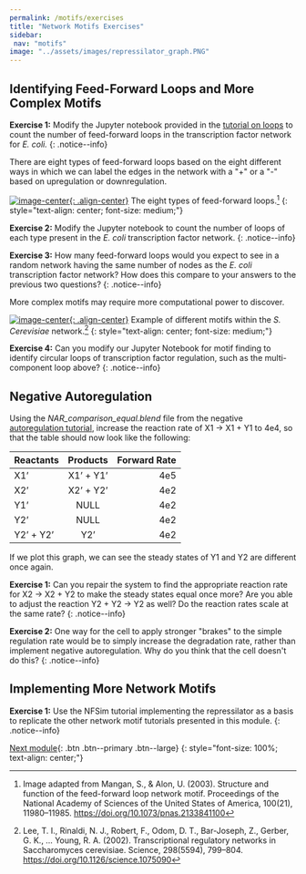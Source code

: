 ```yaml
---
permalink: /motifs/exercises
title: "Network Motifs Exercises"
sidebar:
 nav: "motifs"
image: "../assets/images/repressilator_graph.PNG"
---
```


## Identifying Feed-Forward Loops and More Complex Motifs

**Exercise 1:** Modify the Jupyter notebook provided in the [tutorial on loops](tutorial_loops) to count the number of feed-forward loops in the transcription factor network for *E. coli.*
{: .notice--info}

There are eight types of feed-forward loops based on the eight different ways in which we can label the edges in the network with a "+" or a "-" based on upregulation or downregulation.

[![image-center](../assets/images/600px/ffl_types.png){: .align-center}](../assets/images/ffl_types.png)
The eight types of feed-forward loops.[^ffl]
{: style="text-align: center; font-size: medium;"}

**Exercise 2:** Modify the Jupyter notebook to count the number of loops of each type present in the *E. coli* transcription factor network.
{: .notice--info}

**Exercise 3:** How many feed-forward loops would you expect to see in a random network having the same number of nodes as the *E. coli* transcription factor network? How does this compare to your answers to the previous two questions?
{: .notice--info}

More complex motifs may require more computational power to discover.

[![image-center](../assets/images/600px/s_cerevisiae_tf_network.jpg){: .align-center}](../assets/images/s_cerevisiae_tf_network.jpg)
Example of different motifs within the *S. Cerevisiae* network.[^scNetwork]
{: style="text-align: center; font-size: medium;"}

**Exercise 4:** Can you modify our Jupyter Notebook for motif finding to identify circular loops of transcription factor regulation, such as the multi-component loop above?
{: .notice--info}

## Negative Autoregulation

Using the *NAR_comparison_equal.blend* file from the negative [autoregulation tutorial](tutorial_nar_mathematically_controlled), increase the reaction rate of X1 -> X1 + Y1 to 4e4, so that the table should now look like the following:

| Reactants |Products|Forward Rate|
|:--------|:-------:|--------:|
| X1’  | X1’ + Y1’ | 4e5 |
| X2’  | X2’ + Y2’ | 4e2 |
| Y1’  | NULL | 4e2 |
| Y2’  | NULL | 4e2 |
|Y2’ + Y2’|Y2’|4e2|

If we plot this graph, we can see the steady states of Y1 and Y2 are different once again.

**Exercise 1:** Can you repair the system to find the appropriate reaction rate for X2 -> X2 + Y2 to make the steady states equal once more? Are you able to adjust the reaction Y2 + Y2 -> Y2 as well? Do the reaction rates scale at the same rate?
{: .notice--info}

**Exercise 2:** One way for the cell to apply stronger "brakes" to the simple regulation rate would be to simply increase the degradation rate, rather than implement negative autoregulation. Why do you think that the cell doesn't do this?
{: .notice--info}

## Implementing More Network Motifs
**Exercise 1:** Use the NFSim tutorial implementing the repressilator as a basis to replicate the other network motif tutorials presented in this module.
{: .notice--info}

[Next module](../chemotaxis/home){: .btn .btn--primary .btn--large}
{: style="font-size: 100%; text-align: center;"}

<!--
* The following section is really good but I have no idea where it goes.

## Engineering a repressilator

In *A Synthetic Oscillatory Network of Transcriptional Regulators* by Elowitz and Leibler[^oscillator], the repressilator model we have simulated in CellBlender was successfully tested in a real E. coli cell (an *in vivo* experiment). Instead of the X, Y, Z molecules we used in our simulation, the authors inserted the genes *TetR*, *LacI*, and *cI*. These genes were set up in the same arrangement as our simulation, however there were key differences in the scale of the model. Our simulation was carried out in a single space with approximately 300 molecules per species. The reactions were carried out on the order of around 600 reactions per time step for 120,000 steps.

[![image-center](../assets/images/600px/repressilator_ecoli.png){: .align-center}](../assets/images/repressilator_ecoli.png)
The repressilator model used in Elowitz and Leibler's *E. coli* system.
{: style="text-align: center;"}

In contrast, Elowitz and Leibler described a model with a variety of different reaction rates, such as a 0.0005 promoter strength, 20 proteins created per transcript, and a protein half-life of 10 minutes. Interestingly, this scale led to oscillations occurring with a periodicity that spanned different generations of E. coli! Nevertheless, the real E. coli repressilator systems showed clear patterns of oscillations with robustness to interruptions and disturbances. How would our simulations hold up to interruptions, and why is this kind of behavior needed in oscillators?  

[![image-center](../assets/images/600px/nf_sim_interrupted_break.png){: .align-center}](../assets/images/nf_sim_interrupted_break.png)

[![image-center](../assets/images/600px/nf_sim_interrupted_long.png){: .align-center}](../assets/images/nf_sim_interrupted_long.png)

[![image-center](../assets/images/600px/nf_sim_interrupted_spike.png){: .align-center}](../assets/images/nf_sim_interrupted_spike.png)
-->

[^ffl]: Image adapted from Mangan, S., & Alon, U. (2003). Structure and function of the feed-forward loop network motif. Proceedings of the National Academy of Sciences of the United States of America, 100(21), 11980–11985. https://doi.org/10.1073/pnas.2133841100

[^oscillator]: Elowitz, M. B. & Leibler, S. A Synthetic Oscillatory Network of Transcriptional Regulators. Nature 403, 335-338 (2000).

[^scNetwork]: Lee, T. I., Rinaldi, N. J., Robert, F., Odom, D. T., Bar-Joseph, Z., Gerber, G. K., … Young, R. A. (2002). Transcriptional regulatory networks in Saccharomyces cerevisiae. Science, 298(5594), 799–804. https://doi.org/10.1126/science.1075090
